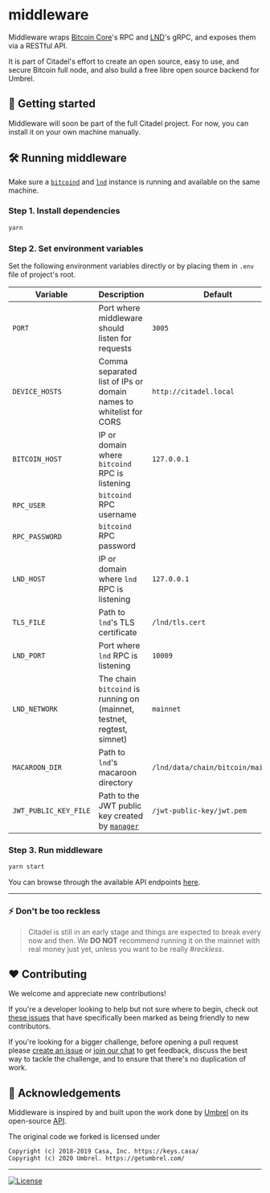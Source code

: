 # middleware

Middleware wraps [Bitcoin Core](https://github.com/bitcoin/bitcoin)'s RPC and [LND](https://github.com/lightningnetwork/lnd)'s gRPC, and exposes them via a RESTful API.

It is part of Citadel's effort to create an open source, easy to use, and secure Bitcoin full node, and also build a free libre open source backend for Umbrel.

## 🚀 Getting started

Middleware will soon be part of the full Citadel project. For now, you can install it on your own machine manually.

## 🛠 Running middleware

Make sure a [`bitcoind`](https://github.com/bitcoin/bitcoin) and [`lnd`](https://github.com/lightningnetwork/lnd) instance is running and available on the same machine.

### Step 1. Install dependencies

```sh
yarn
```

### Step 2. Set environment variables

Set the following environment variables directly or by placing them in `.env` file of project's root.

| Variable              | Description                                                                                           | Default                            |
| --------------------- | ----------------------------------------------------------------------------------------------------- | ---------------------------------- |
| `PORT`                | Port where middleware should listen for requests                                                      | `3005`                             |
| `DEVICE_HOSTS`        | Comma separated list of IPs or domain names to whitelist for CORS                                     | `http://citadel.local`              |
| `BITCOIN_HOST`        | IP or domain where `bitcoind` RPC is listening                                                        | `127.0.0.1`                        |
| `RPC_USER`            | `bitcoind` RPC username                                                                               |                                    |
| `RPC_PASSWORD`        | `bitcoind` RPC password                                                                               |                                    |
| `LND_HOST`            | IP or domain where `lnd` RPC is listening                                                             | `127.0.0.1`                        |
| `TLS_FILE`            | Path to `lnd`'s TLS certificate                                                                       | `/lnd/tls.cert`                    |
| `LND_PORT`            | Port where `lnd` RPC is listening                                                                     | `10009`                            |
| `LND_NETWORK`         | The chain `bitcoind` is running on (mainnet, testnet, regtest, simnet)                                | `mainnet`                          |
| `MACAROON_DIR`        | Path to `lnd`'s macaroon directory                                                                    | `/lnd/data/chain/bitcoin/mainnet/` |
| `JWT_PUBLIC_KEY_FILE` | Path to the JWT public key created by [`manager`](https://github.com/runcitadel/manager) | `/jwt-public-key/jwt.pem`          |

### Step 3. Run middleware

```sh
yarn start
```

You can browse through the available API endpoints [here](https://github.com/runcitadel/middleware/tree/master/routes/v1).

---

### ⚡️ Don't be too reckless

> Citadel is still in an early stage and things are expected to break every now and then. We **DO NOT** recommend running it on the mainnet with real money just yet, unless you want to be really _#reckless_.

## ❤️ Contributing

We welcome and appreciate new contributions!

If you're a developer looking to help but not sure where to begin, check out [these issues](https://github.com/runcitadel/middleware/issues?q=is%3Aissue+is%3Aopen+label%3A%22good+first+issue%22) that have specifically been marked as being friendly to new contributors.

If you're looking for a bigger challenge, before opening a pull request please [create an issue](https://github.com/runcitadel/middleware/issues/new/choose) or [join our chat](https://discord.gg/QerudN9Bwe) to get feedback, discuss the best way to tackle the challenge, and to ensure that there's no duplication of work.

## 🙏 Acknowledgements

Middleware is inspired by and built upon the work done by [Umbrel](https://github.com/getumbrel) on its open-source [API](https://github.com/getumbrel/umbrel-middleware).

The original code we forked is licensed under

```
Copyright (c) 2018-2019 Casa, Inc. https://keys.casa/
Copyright (c) 2020 Umbrel. https://getumbrel.com/
```

---

[![License](https://img.shields.io/github/license/runcitadel/middleware?color=%235351FB)](https://github.com/runcitadel/middleware/blob/master/LICENSE)

